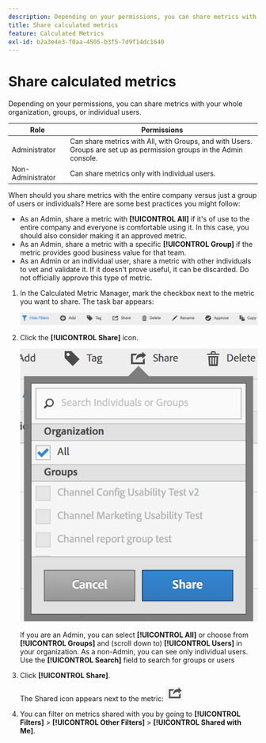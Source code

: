 ```yaml
---
description: Depending on your permissions, you can share metrics with your whole organization, groups, or individual users.
title: Share calculated metrics
feature: Calculated Metrics
exl-id: b2a3e4e3-f0aa-4505-b3f5-7d9f14dc1640
---
```

# Share calculated metrics

Depending on your permissions, you can share metrics with your whole organization, groups, or individual users.

|  Role | Permissions |
|---|---|
|  Administrator  | Can share metrics with All, with Groups, and with Users. Groups are set up as permission groups in the Admin console.  |
|  Non-Administrator  | Can share metrics only with individual users.  |

When should you share metrics with the entire company versus just a group of users or individuals? Here are some best practices you might follow:

* As an Admin, share a metric with **[!UICONTROL All]** if it's of use to the entire company and everyone is comfortable using it. In this case, you should also consider making it an approved metric.
* As an Admin, share a metric with a specific **[!UICONTROL Group]** if the metric provides good business value for that team.
* As an Admin or an individual user, share a metric with other individuals to vet and validate it. If it doesn't prove useful, it can be discarded. Do not officially approve this type of metric.

1. In the Calculated Metric Manager, mark the checkbox next to the metric you want to share. The task bar appears:

   ![](assets/cm_task_bar.png)

1. Click the **[!UICONTROL Share]** icon.

   ![](assets/cm_share.png)

   If you are an Admin, you can select **[!UICONTROL All]** or choose from **[!UICONTROL Groups]** and (scroll down to) **[!UICONTROL Users]** in your organization. As a non-Admin, you can see only individual users. Use the **[!UICONTROL Search]** field to search for groups or users 

1. Click **[!UICONTROL Share]**.

   The Shared icon appears next to the metric:  ![](assets/share_icon.png)

1. You can filter on metrics shared with you by going to **[!UICONTROL Filters]** > **[!UICONTROL Other Filters]** > **[!UICONTROL Shared with Me]**.
